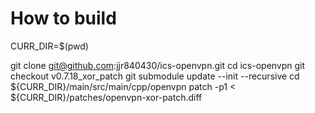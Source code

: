 # How to build

CURR_DIR=$(pwd)

git clone git@github.com:jjr840430/ics-openvpn.git
cd ics-openvpn
git checkout v0.7.18_xor_patch
git submodule update --init --recursive
cd ${CURR_DIR}/main/src/main/cpp/openvpn
patch -p1 < ${CURR_DIR}/patches/openvpn-xor-patch.diff
